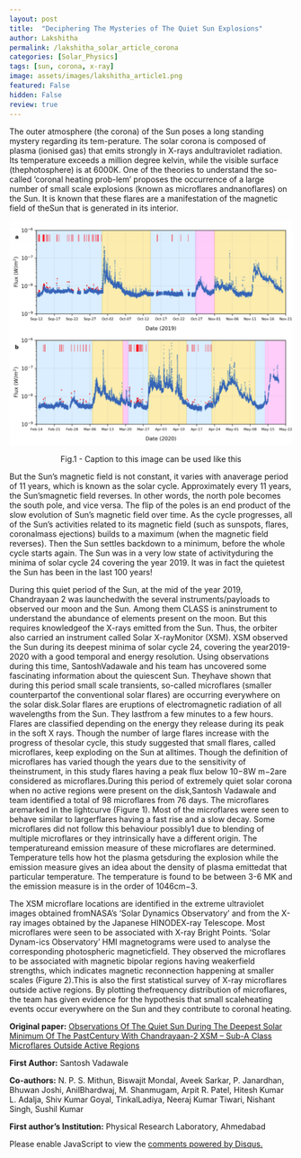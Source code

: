 ```yaml
---
layout: post
title:  "Deciphering The Mysteries of The Quiet Sun Explosions"
author: Lakshitha
permalink: /lakshitha_solar_article_corona
categories: [Solar_Physics]
tags: [sun, corona, x-ray]
image: assets/images/lakshitha_article1.png
featured: False
hidden: False
review: true
---
```


The outer atmosphere (the corona) of the Sun poses a long standing mystery regarding its tem-perature.  The solar corona is composed of plasma (ionised gas) that emits strongly in X-rays andultraviolet radiation.  Its temperature exceeds a million degree kelvin, while the visible surface (thephotosphere)  is  at  6000K.  One  of  the  theories  to  understand  the  so-called  ’coronal  heating  prob-lem’ proposes the occurrence of a large number of small scale explosions (known as microflares andnanoflares) on the Sun.  It is known that these flares are a manifestation of the magnetic field of theSun that is generated in its interior.

![A new image here](../assets/images/lakshitha_article1.png)
<p align = "center">
Fig.1 - Caption to this image can be  used like this
</p>

But the Sun’s magnetic field is not constant, it varies with anaverage period of 11 years, which is known as the solar cycle.  Approximately every 11 years, the Sun’smagnetic field reverses.  In other words, the north pole becomes the south pole, and vice versa.  The flip of the poles is an end product of the slow evolution of Sun’s magnetic field over time.  As the cycle progresses,  all of the Sun’s activities related to its magnetic field (such as sunspots,  flares,  coronalmass ejections) builds to a maximum (when the magnetic field reverses).  Then the Sun settles backdown to a minimum, before the whole cycle starts again.  The Sun was in a very low state of activityduring the minima of solar cycle 24 covering the year 2019.  It was in fact the quietest the Sun has been in the last 100 years!

During this quiet period of the Sun, at the mid of the year 2019, Chandrayaan 2 was launchedwith the several instruments/payloads to observed our moon and the Sun.  Among them CLASS is aninstrument to understand the abundance of elements present on the moon. But this requires knowledgeof the X-rays emitted from the Sun.  Thus, the orbiter also carried an instrument called Solar X-rayMonitor (XSM). XSM observed the Sun during its deepest minima of solar cycle 24, covering the year2019-2020 with a good temporal and energy resolution.  Using observations during this time, SantoshVadawale and his team has uncovered some fascinating information about the quiescent Sun.  Theyhave shown that during this period small scale transients, so-called microflares (smaller counterpartof the conventional solar flares) are occurring everywhere on the solar disk.Solar flares are eruptions of electromagnetic radiation of all wavelengths from the Sun.  They lastfrom a few minutes to a few hours.  Flares are classified depending on the energy they release during its  peak  in  the  soft  X  rays.   Though  the  number  of  large  flares  increase  with  the  progress  of  thesolar cycle, this study suggested that small flares, called microflares, keep exploding on the Sun at alltimes.  Though the definition of microflares has varied though the years due to the sensitivity of theinstrument, in this study flares having a peak flux below 10−8W m−2are considered as microflares.During this period of extremely quiet solar corona when no active regions were present on the disk,Santosh  Vadawale  and  team  identified  a  total  of  98  microflares  from  76  days.   The  microflares  aremarked in the lightcurve (Figure 1).  Most of the microflares were seen to behave similar to largerflares having a fast rise and a slow decay.  Some microflares did not follow this behaviour possibly1
due to blending of multiple microflares or they intrinsically have a different origin.  The temperatureand emission measure of these microflares are determined.  Temperature tells how hot the plasma getsduring the explosion while the emission measure gives an idea about the density of plasma emittedat that particular temperature.  The temperature is found to be between 3-6 MK and the emission measure is in the order of 1046cm−3.

The  XSM  microflare  locations  are  identified  in  the  extreme  ultraviolet  images  obtained  fromNASA’s ‘Solar Dynamics Observatory’ and from the X-ray images obtained by the Japanese HINODEX-ray Telescope. Most microflares were seen to be associated with X-ray Bright Points. ‘Solar Dynam-ics Observatory’ HMI magnetograms were used to analyse the corresponding photospheric magneticfield.  They observed the microflares to be associated with magnetic bipolar regions having weakerfield strengths, which indicates magnetic reconnection happening at smaller scales (Figure 2).This is also the first statistical survey of X-ray microflares outside active regions.  By plotting thefrequency distribution of microflares, the team has given evidence for the hypothesis that small scaleheating events occur everywhere on the Sun and they contribute to coronal heating.


**Original paper:**
<a href="https://iopscience.iop.org/article/10.3847/2041-8213/abf0b0" target="_blank"> Observations Of The Quiet Sun During The Deepest Solar Minimum Of The PastCentury With Chandrayaan-2 XSM – Sub-A Class Microflares Outside Active Regions</a>

**First Author:** Santosh Vadawale

**Co-authors:** N. P. S. Mithun, Biswajit Mondal, Aveek Sarkar, P. Janardhan, Bhuwan Joshi, AnilBhardwaj,  M.  Shanmugam,  Arpit  R.  Patel,  Hitesh  Kumar  L.  Adalja,  Shiv  Kumar  Goyal,  TinkalLadiya, Neeraj Kumar Tiwari, Nishant Singh, Sushil Kumar

**First author’s Institution:** Physical Research Laboratory, Ahmedabad

<div id="disqus_thread"></div>
<script>
    /**
    *  RECOMMENDED CONFIGURATION VARIABLES: EDIT AND UNCOMMENT THE SECTION BELOW TO INSERT DYNAMIC VALUES FROM YOUR PLATFORM OR CMS.
    *  LEARN WHY DEFINING THESE VARIABLES IS IMPORTANT: https://disqus.com/admin/universalcode/#configuration-variables    */
    /*
    var disqus_config = function () {
    this.page.url = PAGE_URL;  // Replace PAGE_URL with your page's canonical URL variable
    this.page.identifier = PAGE_IDENTIFIER; // Replace PAGE_IDENTIFIER with your page's unique identifier variable
    };
    */
    (function() { // DON'T EDIT BELOW THIS LINE
    var d = document, s = d.createElement('script');
    s.src = 'https://cosmicvarta-in.disqus.com/embed.js';
    s.setAttribute('data-timestamp', +new Date());
    (d.head || d.body).appendChild(s);
    })();
</script>
<noscript>Please enable JavaScript to view the <a href="https://disqus.com/?ref_noscript">comments powered by Disqus.</a></noscript>
